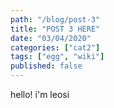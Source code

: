 ```yaml
---
path: "/blog/post-3"
title: "POST 3 HERE"
date: "03/04/2020"
categories: ["cat2"]
tags: ["egg", "wiki"]
published: false
---
```


hello! i'm leosi
